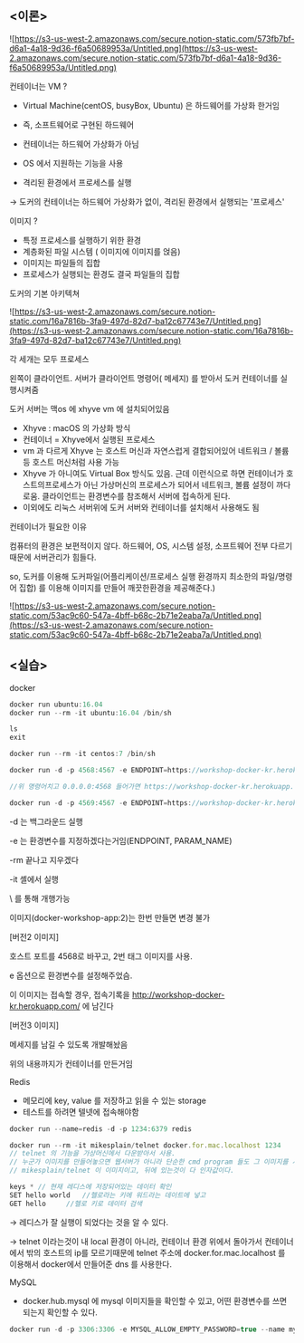 ## <이론>

![https://s3-us-west-2.amazonaws.com/secure.notion-static.com/573fb7bf-d6a1-4a18-9d36-f6a50689953a/Untitled.png](https://s3-us-west-2.amazonaws.com/secure.notion-static.com/573fb7bf-d6a1-4a18-9d36-f6a50689953a/Untitled.png)

컨테이너는 VM ?

- Virtual Machine(centOS, busyBox, Ubuntu) 은 하드웨어를 가상화 한거임
- 즉, 소프트웨어로 구현된 하드웨어

- 컨테이너는 하드웨어 가상화가 아님
- OS 에서 지원하는 기능을 사용
- 격리된 환경에서 프로세스를 실행

→ 도커의 컨테이너는 하드웨어 가상화가 없이, 격리된 환경에서 실행되는 '프로세스'

이미지 ?

- 특정 프로세스를 실행하기 위한 환경
- 계층화된 파일 시스템 ( 이미지에 이미지를 얹음)
- 이미지는 파일들의 집합
- 프로세스가 실행되는 환경도 결국 파일들의 집합

도커의 기본 아키텍쳐

![https://s3-us-west-2.amazonaws.com/secure.notion-static.com/16a7816b-3fa9-497d-82d7-ba12c67743e7/Untitled.png](https://s3-us-west-2.amazonaws.com/secure.notion-static.com/16a7816b-3fa9-497d-82d7-ba12c67743e7/Untitled.png)

각 세개는 모두 프로세스

왼쪽이 클라이언트. 서버가 클라이언트 명령어( 메세지) 를 받아서 도커 컨테이너를 실행시켜줌

도커 서버는 맥os 에 xhyve vm 에 설치되어있음

- Xhyve : macOS 의 가상화 방식
- 컨테이너 = Xhyve에서 실행된 프로세스
- vm 과 다르게 Xhyve 는 호스트 머신과 자연스럽게 결합되어있어 네트워크 / 볼륨 등 호스트 머신처럼 사용 가능
- Xhyve 가 아니여도 Virtual Box 방식도 있음. 근데 이런식으로 하면 컨테이너가 호스트의프로세스가 아닌 가상머신의 프로세스가 되어서 네트워크, 볼륨 설정이 까다로움. 클라이언트는 환경변수를 참조해서 서버에 접속하게 된다.
- 이외에도 리눅스 서버위에 도커 서버와 컨테이너를 설치해서 사용해도 됨

컨테이너가 필요한 이유

컴퓨터의 환경은 보편적이지 않다. 하드웨어, OS, 시스템 설정, 소프트웨어 전부 다르기 때문에 서버관리가 힘들다.

so, 도커를 이용해 도커파일(어플리케이션/프로세스 실행 환경까지 최소한의 파일/명령어 집합) 를 이용해 이미지를 만들어 깨끗한환경을 제공해준다.)

![https://s3-us-west-2.amazonaws.com/secure.notion-static.com/53ac9c60-547a-4bff-b68c-2b71e2eaba7a/Untitled.png](https://s3-us-west-2.amazonaws.com/secure.notion-static.com/53ac9c60-547a-4bff-b68c-2b71e2eaba7a/Untitled.png)

## <실습>

docker

```jsx
docker run ubuntu:16.04
docker run --rm -it ubuntu:16.04 /bin/sh

ls
exit

docker run --rm -it centos:7 /bin/sh

docker run -d -p 4568:4567 -e ENDPOINT=https://workshop-docker-kr.herokuapp.com -e PARAM_NAME=heein subicura/docker-workshop-app:2

//위 명령어치고 0.0.0.0:4568 들어가면 https://workshop-docker-kr.herokuapp.com 여기에 내가 접속했다는것을 확인할 수 있음

docker run -d -p 4569:4567 -e ENDPOINT=https://workshop-docker-kr.herokuapp.com/ -e PARAM_NAME=heein  -e PARAM_MESSAGE=heeeeeejin subicura/docker-workshop-app:3
```

-d 는 백그라운드 실행

-e 는 환경변수를 지정하겠다는거임(ENDPOINT, PARAM_NAME)

-rm 끝나고 지우겠다

-it 셸에서 실행

\ 를 통해 개행가능

이미지(docker-workshop-app:2)는 한번 만들면 변경 불가

[버전2 이미지]

호스트 포트를 4568로 바꾸고, 2번 태그 이미지를 사용.

e 옵션으로 환경변수를 설정해주었슴.

이 이미지는 접속할 경우, 접속기록을 http://workshop-docker-kr.herokuapp.com/ 에 남긴다

[버전3 이미지]

메세지를 남길 수 있도록 개발해놨음

위의 내용까지가 컨테이너를 만든거임

Redis

- 메모리에 key, value 를 저장하고 읽을 수 있는 storage
- 테스트를 하려면 텔넷에 접속해야함

```jsx
docker run --name=redis -d -p 1234:6379 redis

docker run --rm -it mikesplain/telnet docker.for.mac.localhost 1234
// telnet 의 기능을 가상머신에서 다운받아서 사용.
// 누군가 이미지를 만들어놓으면 웹서버가 아니라 단순한 cmd program 들도 그 이미지를 사용할 수 있게 한다.
// mikesplain/telnet 이 이미지이고, 뒤에 있는것이 다 인자값이다.

keys * // 현재 레디스에 저장되어있는 데이터 확인
SET hello world   //헬로라는 키에 워드라는 데이트에 넣고
GET hello     //헬로 키로 데이터 검색
```

→ 레디스가 잘 실행이 되었다는 것을 알 수 있다.

→ telnet 이라는것이 내 local 환경이 아니라, 컨테이너 환경 위에서 돌아가서 컨테이너에서 밖의 호스트의 ip를 모르기때문에 telnet 주소에 docker.for.mac.localhost 를 이용해서 docker에서 만들어준 dns 를 사용한다.

MySQL

- docker.hub.mysql 에 mysql 이미지들을 확인할 수 있고, 어떤 환경변수를 쓰면 되는지 확인할 수 있다.

```jsx
docker run -d -p 3306:3306 -e MYSQL_ALLOW_EMPTY_PASSWORD=true --name mysql mysql:5.7
```
